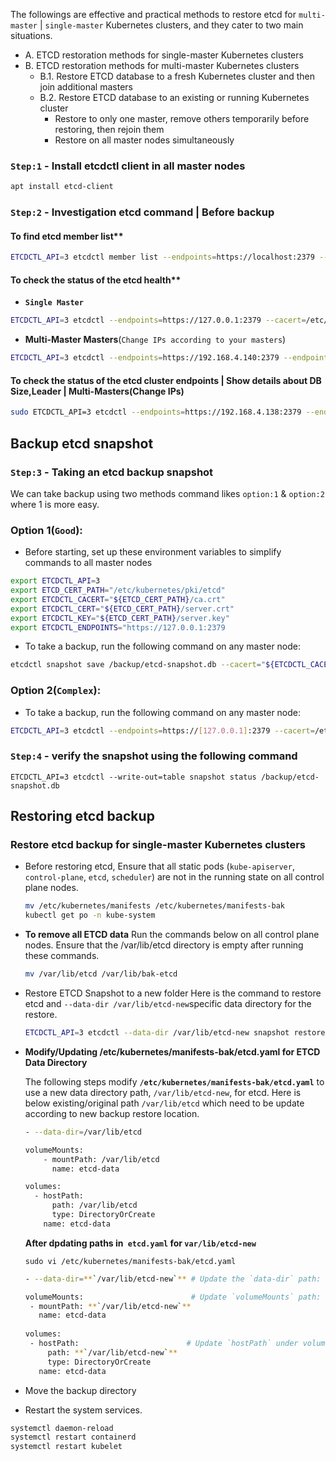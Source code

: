 
The followings are effective and practical methods to restore etcd for `multi-master` | `single-master` Kubernetes clusters, and they cater to two main situations.

- A. ETCD restoration methods for single-master Kubernetes clusters
- B. ETCD restoration methods for multi-master Kubernetes clusters
  - B.1. Restore ETCD database to a fresh Kubernetes cluster and then join additional masters
  - B.2. Restore ETCD database to an existing or running Kubernetes cluster
     - Restore to only one master, remove others temporarily before restoring, then rejoin them
     - Restore on all master nodes simultaneously

### `Step:1` - Install etcdctl client in all master nodes

```sh
apt install etcd-client
```

### `Step:2` - Investigation etcd command | Before backup

#### To find etcd member list**
  
```sh
ETCDCTL_API=3 etcdctl member list --endpoints=https://localhost:2379 --cacert=/etc/kubernetes/pki/etcd/ca.crt --cert=/etc/kubernetes/pki/etcd/peer.crt --key=/etc/kubernetes/pki/etcd/peer.key
```

#### To check the status of the etcd health**

- **`Single Master`**

```sh
ETCDCTL_API=3 etcdctl --endpoints=https://127.0.0.1:2379 --cacert=/etc/kubernetes/pki/etcd/ca.crt --cert=/etc/kubernetes/pki/etcd/server.crt --key=/etc/kubernetes/pki/etcd/server.key endpoint health
```

- **Multi-Master Masters**(`Change IPs according to your masters`)

```sh
ETCDCTL_API=3 etcdctl --endpoints=https://192.168.4.140:2379 --endpoints=https://192.168.4.168:2379 --endpoints=https://192.168.4.138:2379 --cacert=/etc/kubernetes/pki/etcd/ca.crt --cert=/etc/kubernetes/pki/etcd/peer.crt --key=/etc/kubernetes/pki/etcd/peer.key endpoint health
```


####  To check the status of the etcd cluster endpoints | Show details about DB Size,Leader | Multi-Masters(Change IPs)

```sh
sudo ETCDCTL_API=3 etcdctl --endpoints=https://192.168.4.138:2379 --endpoints=https://192.168.4.140:2379 --endpoints=https://192.168.4.168:2379 --cacert=/etc/kubernetes/pki/etcd/ca.crt --cert=/etc/kubernetes/pki/etcd/peer.crt --key=/etc/kubernetes/pki/etcd/peer.key endpoint status --write-out=table
```

## Backup etcd snapshot
### `Step:3` - Taking an etcd backup snapshot
We can take backup using two methods command likes `option:1` & `option:2` where 1 is more easy.

### **Option 1(`Good`):** 
- Before starting, set up these environment variables to simplify commands to all master nodes

```sh
export ETCDCTL_API=3
export ETCD_CERT_PATH="/etc/kubernetes/pki/etcd"
export ETCDCTL_CACERT="${ETCD_CERT_PATH}/ca.crt"
export ETCDCTL_CERT="${ETCD_CERT_PATH}/server.crt"
export ETCDCTL_KEY="${ETCD_CERT_PATH}/server.key"
export ETCDCTL_ENDPOINTS="https://127.0.0.1:2379
```

- To take a backup, run the following command on any master node:

```sh
etcdctl snapshot save /backup/etcd-snapshot.db --cacert="${ETCDCTL_CACERT}" --cert="${ETCDCTL_CERT}" --key="${ETCDCTL_KEY}" --endpoints="${ETCDCTL_ENDPOINTS}"
```

### **Option 2(`Complex`):** 
- To take a backup, run the following command on any master node:

```sh
ETCDCTL_API=3 etcdctl --endpoints=https://[127.0.0.1]:2379 --cacert=/etc/kubernetes/pki/etcd/ca.crt --cert=/etc/kubernetes/pki/etcd/server.crt --key=/etc/kubernetes/pki/etcd/server.key snapshot save /backup/etcd-snapshot.db
```

### `Step:4` - verify the snapshot using the following command

`ETCDCTL_API=3 etcdctl --write-out=table snapshot status /backup/etcd-snapshot.db`


## Restoring etcd backup

### Restore etcd backup for single-master Kubernetes clusters

- Before restoring etcd, Ensure that all static pods (`kube-apiserver`, `control-plane`, `etcd`, `scheduler`) are not in the running state on all control plane nodes.

   ```sh
   mv /etc/kubernetes/manifests /etc/kubernetes/manifests-bak
   kubectl get po -n kube-system
   ```

- **To remove all ETCD data**
  Run the commands below on all control plane nodes. Ensure that the /var/lib/etcd directory is empty after running these commands.

  ```sh
  mv /var/lib/etcd /var/lib/bak-etcd
  ```
  
- Restore ETCD Snapshot to a new folder
  Here is the command to restore etcd and `--data-dir /var/lib/etcd-new`specific data directory for the restore.

  ```sh
  ETCDCTL_API=3 etcdctl --data-dir /var/lib/etcd-new snapshot restore /backup/etcd-snapshot.db
  ```

- **Modify/Updating /etc/kubernetes/manifests-bak/etcd.yaml for ETCD Data Directory**

  The following steps modify **`/etc/kubernetes/manifests-bak/etcd.yaml`** to use a new data directory path, `/var/lib/etcd-new`, for etcd. Here is below existing/original path `/var/lib/etcd` which need to be update according to new backup restore location.

  ```sh
  - --data-dir=/var/lib/etcd
  
  volumeMounts:
      - mountPath: /var/lib/etcd
        name: etcd-data
  
  volumes:
    - hostPath:
        path: /var/lib/etcd
        type: DirectoryOrCreate
      name: etcd-data
  ```

    **After dpdating paths in` etcd.yaml` for `var/lib/etcd-new`**

  `sudo vi /etc/kubernetes/manifests-bak/etcd.yaml`

  ```sh
  - --data-dir=**`/var/lib/etcd-new`** # Update the `data-dir` path: Change this line
  
  volumeMounts:                        # Update `volumeMounts` path: Change this section:
   - mountPath: **`/var/lib/etcd-new`**
     name: etcd-data
     
  volumes:
   - hostPath:                        # Update `hostPath` under volumes: Change this section:
       path: **`/var/lib/etcd-new`**
       type: DirectoryOrCreate
     name: etcd-data
  ```

- Move the backup directory

  
- Restart the system services.
  
```sh
systemctl daemon-reload
systemctl restart containerd
systemctl restart kubelet
```
